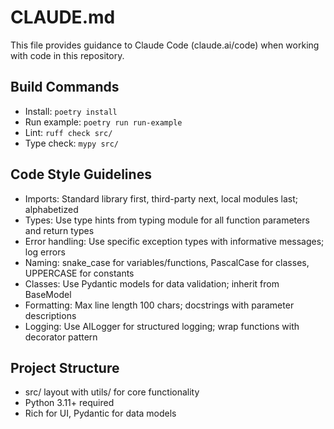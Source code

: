 # CLAUDE.md

This file provides guidance to Claude Code (claude.ai/code) when working with code in this repository.

## Build Commands
- Install: `poetry install`
- Run example: `poetry run run-example`
- Lint: `ruff check src/`
- Type check: `mypy src/`

## Code Style Guidelines
- Imports: Standard library first, third-party next, local modules last; alphabetized
- Types: Use type hints from typing module for all function parameters and return types
- Error handling: Use specific exception types with informative messages; log errors
- Naming: snake_case for variables/functions, PascalCase for classes, UPPERCASE for constants
- Classes: Use Pydantic models for data validation; inherit from BaseModel
- Formatting: Max line length 100 chars; docstrings with parameter descriptions
- Logging: Use AILogger for structured logging; wrap functions with decorator pattern

## Project Structure
- src/ layout with utils/ for core functionality
- Python 3.11+ required
- Rich for UI, Pydantic for data models